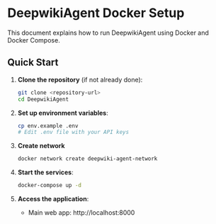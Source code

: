 # DeepwikiAgent Docker Setup

This document explains how to run DeepwikiAgent using Docker and Docker Compose.

## Quick Start

1. **Clone the repository** (if not already done):
   ```bash
   git clone <repository-url>
   cd DeepwikiAgent
   ```

2. **Set up environment variables**:
   ```bash
   cp env.example .env
   # Edit .env file with your API keys
   ```

3. **Create network**
   ```bash
   docker network create deepwiki-agent-network
   ```

3. **Start the services**:
   ```bash
   docker-compose up -d
   ```

4. **Access the application**:
   - Main web app: http://localhost:8000
